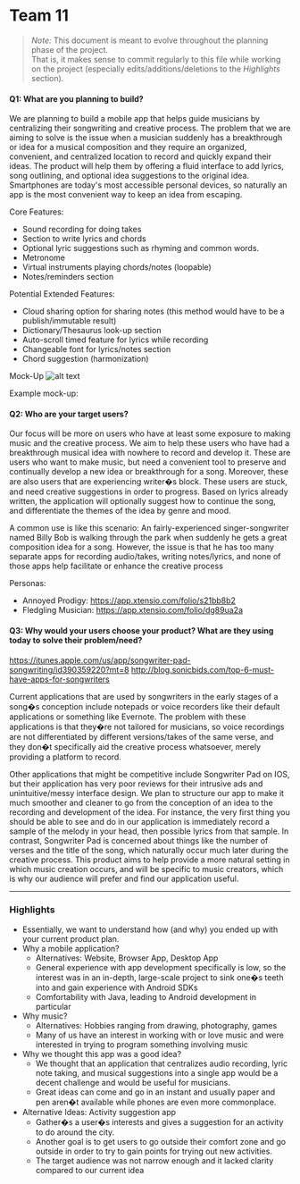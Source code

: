 # Team 11

 > _Note:_ This document is meant to evolve throughout the planning phase of the project.    
 > That is, it makes sense to commit regularly to this file while working on the project (especially edits/additions/deletions to the _Highlights_ section).

#### Q1: What are you planning to build?

We are planning to build a mobile app that helps guide musicians by centralizing their songwriting and creative process. The problem that we are aiming to solve is the issue when a musician suddenly has a breakthrough or idea for a musical composition and they require an organized, convenient, and centralized location to record and quickly expand their ideas. The product will help them by offering a fluid interface to add lyrics, song outlining, and optional idea suggestions to the original idea. Smartphones are today's most accessible personal devices, so naturally an app is the most convenient way to keep an idea from escaping.

Core Features:
* Sound recording for doing takes
* Section to write lyrics and chords
* Optional lyric suggestions such as rhyming and common words. 
* Metronome
* Virtual instruments playing chords/notes (loopable)
* Notes/reminders section

Potential Extended Features:
* Cloud sharing option for sharing notes (this method would have to be a publish/immutable result)
* Dictionary/Thesaurus look-up section
* Auto-scroll timed feature for lyrics while recording
* Changeable font for lyrics/notes section
* Chord suggestion (harmonization)

Mock-Up
![alt text](https://raw.githubusercontent.com/csc301-winter-2018/project-team-11/master/images/Mock-Up.png?token=AZRHLMvW9E3ldJX3crhk_RNzdp5TXxQYks5ah3jiwA%3D%3D)

Example mock-up:

#### Q2: Who are your target users?


Our focus will be more on users who have at least some exposure to making music and the creative process. We aim to help these users who have had a breakthrough musical idea with nowhere to record and develop it. These are users who want to make music, but need a convenient tool to preserve and continually develop a new idea or breakthrough for a song. Moreover, these are also users that are experiencing writer�s block. These users are stuck, and need creative suggestions in order to progress. Based on lyrics already written, the application will optionally suggest how to continue the song, and differentiate the themes of the idea by genre and mood.

A common use is like this scenario: An fairly-experienced singer-songwriter named Billy Bob is walking through the park when suddenly he gets a great composition idea for a song. However, the issue is that he has too many separate apps for recording audio/takes, writing notes/lyrics, and none of those apps help facilitate or enhance the creative process 

Personas:
* Annoyed Prodigy: https://app.xtensio.com/folio/s21bb8b2
* Fledgling Musician: https://app.xtensio.com/folio/dg89ua2a

 
#### Q3: Why would your users choose your product? What are they using today to solve their problem/need?

https://itunes.apple.com/us/app/songwriter-pad-songwriting/id390359220?mt=8
http://blog.sonicbids.com/top-6-must-have-apps-for-songwriters 


Current applications that are used by songwriters in the early stages of a song�s conception include notepads or voice recorders like their default applications or something like Evernote. The problem with these applications is that they�re not tailored for musicians, so voice recordings are not differentiated by different versions/takes of the same verse, and they don�t specifically aid the creative process whatsoever, merely providing a platform to record.

Other applications that might be competitive include Songwriter Pad on IOS, but their application has very poor reviews for their intrusive ads and unintuitive/messy interface design. We plan to structure our app to make it much smoother and cleaner to go from the conception of an idea to the recording and development of the idea. For instance, the very first thing you should be able to see and do in our application is immediately record a sample of the melody in your head, then possible lyrics from that sample. In contrast, Songwriter Pad is concerned about things like the number of verses and the title of the song, which naturally occur much later during the creative process. This product aims to help provide a more natural setting in which music creation occurs, and will be specific to music creators, which is why our audience will prefer and find our application useful.

----

### Highlights

 * Essentially, we want to understand how (and why) you ended up with your current product plan.
* Why a mobile application?
	* Alternatives: Website, Browser App, Desktop App
	* General experience with app development specifically is low, so the interest was in an in-depth, large-scale project to sink one�s teeth into and gain experience with Android SDKs
	* Comfortability with Java, leading to Android development in particular
* Why music?
	* Alternatives: Hobbies ranging from drawing, photography, games
	* Many of us have an interest in working with or love music and were interested in trying to program something involving music
* Why we thought this app was a good idea?
	* We thought that an application that centralizes audio recording, lyric note taking, and musical suggestions into a single app would be a decent challenge and would be useful for musicians.
	* Great ideas can come and go in an instant and usually paper and pen aren�t available while phones are even more commonplace.
* Alternative Ideas: Activity suggestion app
	* Gather�s a user�s interests and gives a suggestion for an activity to do around the city.
	* Another goal is to get users to go outside their comfort zone and go outside in order to try to gain points for trying out new activities.
	* The target audience was not narrow enough and it lacked clarity compared to our current idea

